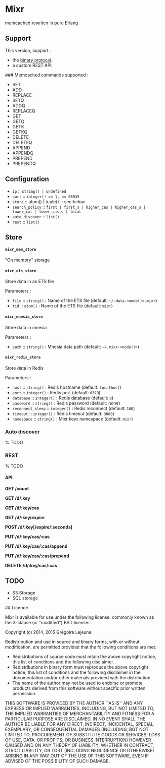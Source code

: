 # Mixr

memcached rewriten in pure Erlang

## Support

This version, support :

* the [binary protocol](https://code.google.com/p/memcached/wiki/BinaryProtocolRevamped).
* a custom REST API.

### Memcached commands supported :

* SET
* ADD
* REPLACE
* SETQ
* ADDQ
* REPLACEQ
* GET
* GETQ
* GETK
* GETKQ
* DELETE
* DELETEQ
* APPEND
* APPENDQ
* PREPEND
* PREPENDQ

## Configuration

* `ip` :: `string() | undefined`
* `port` :: `integer() >= 1, <= 65535`
* `store` :: atom() | tuple()` : see below
* `search_policy` :: `first | first_s | higher_cas | higher_cas_s | lower_cas | lower_cas_s | local`
* `auto_discover` :: `list()`
* `rest` :: `list()`

## Store

#### `mixr_mem_store`

"On memory" storage

#### `mixr_ets_store`

Store data in an ETS file

Parameters :

* `file` :: `string()` : Name of the ETS file (default: `~/.data-<node()>.mixr`)
* `tid` :: `atom()` : Name of the ETS file (default: `mixr`)

#### `mixr_mnesia_store`

Store data in mnesia

Parameters :

* `path` :: `string()` : Mnesia data path (default: `~/.mixr-<node()>`)

#### `mixr_redis_store`

Store data in Redis

Parameters :

* `host` :: `string()` : Redis hostname (default: `localhost`)
* `port` :: `integer()` : Redis port (default: `6379`)
* `database` :: `integer()` : Redis database (default: `0`)
* `password` :: `string()` : Redis password (default: none)
* `reconnect_sleep` :: `integer()` : Redis reconnect (default: `100`)
* `timeout` :: `integer()` : Redis timeout (default: `3000`)
* `namespace` :: `string()` : Mixr keys namespace (default: `mixr`)

### Auto discover

% TODO

### REST

% TODO

#### API

**GET /count**

**GET /d/:key**

**GET /d/:key/cas**

**GET /d/:key/expire**

**POST /d/:key[/expire/:seconds]**

**PUT /d/:key/cas/:cas**

**PUT /d/:key/cas/:cas/append**

**PUT /d/:key/cas/:cas/prepend**

**DELETE /d/:key/cas/:cas**

## TODO

* S3 Storage
* SQL storage

## Licence

Mixr is available for use under the following license, commonly known as the 3-clause (or "modified") BSD license:

Copyright (c) 2014, 2015 Grégoire Lejeune

Redistribution and use in source and binary forms, with or without modification, are permitted provided that the following conditions are met:

* Redistributions of source code must retain the above copyright notice, this list of conditions and the following disclaimer.
* Redistributions in binary form must reproduce the above copyright notice, this list of conditions and the following disclaimer in the documentation and/or other materials provided with the distribution.
* The name of the author may not be used to endorse or promote products derived from this software without specific prior written permission.

THIS SOFTWARE IS PROVIDED BY THE AUTHOR ``AS IS'' AND ANY EXPRESS OR IMPLIED WARRANTIES, INCLUDING, BUT NOT LIMITED TO, THE IMPLIED WARRANTIES OF MERCHANTABILITY AND FITNESS FOR A PARTICULAR PURPOSE ARE DISCLAIMED. IN NO EVENT SHALL THE AUTHOR BE LIABLE FOR ANY DIRECT, INDIRECT, INCIDENTAL, SPECIAL, EXEMPLARY, OR CONSEQUENTIAL DAMAGES (INCLUDING, BUT NOT LIMITED TO, PROCUREMENT OF SUBSTITUTE GOODS OR SERVICES; LOSS OF USE, DATA, OR PROFITS; OR BUSINESS INTERRUPTION) HOWEVER CAUSED AND ON ANY THEORY OF LIABILITY, WHETHER IN CONTRACT, STRICT LIABILITY, OR TORT (INCLUDING NEGLIGENCE OR OTHERWISE) ARISING IN ANY WAY OUT OF THE USE OF THIS SOFTWARE, EVEN IF ADVISED OF THE POSSIBILITY OF SUCH DAMAGE.
